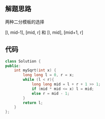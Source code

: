 ## 解题思路

两种二分模板的选择

[l, mid-1], [mid, r] 和 [l, mid], [mid+1, r]

## 代码

```cpp
class Solution {
public:
    int mySqrt(int x) {
        long long l = 0, r = x;
        while (l < r){
            long long mid = l + r + 1 >> 1;
            if (mid * mid <= x) l = mid;
            else r = mid - 1;
        }
        return l;
    }
};
```
